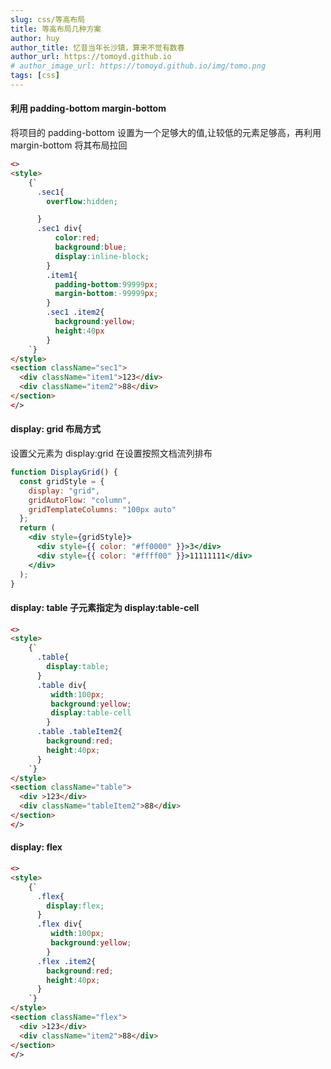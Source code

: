 ```yaml
---
slug: css/等高布局
title: 等高布局几种方案
author: huy
author_title: 忆昔当年长沙镇，算来不觉有数春
author_url: https://tomoyd.github.io
# author_image_url: https://tomoyd.github.io/img/tomo.png
tags: [css]
---
```


#### 利用 padding-bottom margin-bottom

将项目的 padding-bottom 设置为一个足够大的值,让较低的元素足够高，再利用 margin-bottom 将其布局拉回

```html live
<>
<style>
    {`
      .sec1{
        overflow:hidden;

      }
      .sec1 div{
          color:red;
          background:blue;
          display:inline-block;
        }
        .item1{
          padding-bottom:99999px;
          margin-bottom:-99999px;
        }
        .sec1 .item2{
          background:yellow;
          height:40px
        }
    `}
</style>
<section className="sec1">
  <div className="item1">123</div>
  <div className="item2">88</div>
</section>
</>
```

#### display: grid 布局方式

设置父元素为 display:grid 在设置按照文档流列排布

```jsx live
function DisplayGrid() {
  const gridStyle = {
    display: "grid",
    gridAutoFlow: "column",
    gridTemplateColumns: "100px auto"
  };
  return (
    <div style={gridStyle}>
      <div style={{ color: "#ff0000" }}>3</div>
      <div style={{ color: "#ffff00" }}>11111111</div>
    </div>
  );
}
```

#### display: table 子元素指定为 display:table-cell

```html live
<>
<style>
    {`
      .table{
        display:table;
      }
      .table div{
         width:100px;
         background:yellow;
         display:table-cell
        }
      .table .tableItem2{
        background:red;
        height:40px;
      }
    `}
</style>
<section className="table">
  <div >123</div>
  <div className="tableItem2">88</div>
</section>
</>
```

#### display: flex

```html live
<>
<style>
    {`
      .flex{
        display:flex;
      }
      .flex div{
         width:100px;
         background:yellow;
        }
      .flex .item2{
        background:red;
        height:40px;
      }
    `}
</style>
<section className="flex">
  <div >123</div>
  <div className="item2">88</div>
</section>
</>
```
